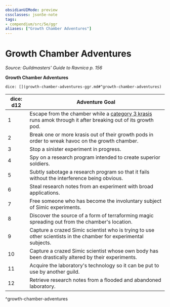 ```yaml
---
obsidianUIMode: preview
cssclasses: json5e-note
tags:
- compendium/src/5e/ggr
aliases: ["Growth Chamber Adventures"]
---
```

# Growth Chamber Adventures
*Source: Guildmasters' Guide to Ravnica p. 156* 

**Growth Chamber Adventures**

`dice: [](growth-chamber-adventures-ggr.md#^growth-chamber-adventures)`

| dice: d12 | Adventure Goal |
|-----------|----------------|
| 1 | Escape from the chamber while a [category 3 krasis](/3-Mechanics/CLI/bestiary/monstrosity/category-3-krasis-ggr.md) runs amok through it after breaking out of its growth pod. |
| 2 | Break one or more krasis out of their growth pods in order to wreak havoc on the growth chamber. |
| 3 | Stop a sinister experiment in progress. |
| 4 | Spy on a research program intended to create superior soldiers. |
| 5 | Subtly sabotage a research program so that it fails without the interference being obvious. |
| 6 | Steal research notes from an experiment with broad applications. |
| 7 | Free someone who has become the involuntary subject of Simic experiments. |
| 8 | Discover the source of a form of terraforming magic spreading out from the chamber's location. |
| 9 | Capture a crazed Simic scientist who is trying to use other scientists in the chamber for experimental subjects. |
| 10 | Capture a crazed Simic scientist whose own body has been drastically altered by their experiments. |
| 11 | Acquire the laboratory's technology so it can be put to use by another guild. |
| 12 | Retrieve research notes from a flooded and abandoned laboratory. |
^growth-chamber-adventures